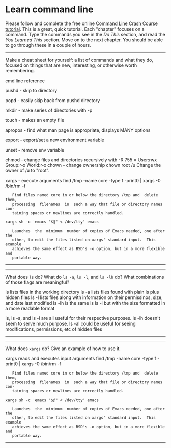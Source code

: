 # Learn command line

Please follow and complete the free online [Command Line Crash Course
tutorial](http://cli.learncodethehardway.org/book/). This is a great,
quick tutorial. Each "chapter" focuses on a command. Type the commands
you see in the _Do This_ section, and read the _You Learned This_
section. Move on to the next chapter. You should be able to go through
these in a couple of hours.


---

Make a cheat sheet for yourself: a list of commands and what they do, focused on things that are new, interesting, or otherwise worth remembering.

cmd line reference

pushd - skip to directory

popd - easily skip back from pushd directory

mkdir - make series of directories with -p

touch - makes an empty file

apropos - find what man page is appropriate, displays MANY options

export - export/set a new environment variable

unset - remove env variable

chmod - change files and directories recursively with -R
	755 = User:rwx Group:r-x World:r-x
chown - change ownership
	chown root /u
	    Change the owner of /u to "root".

xargs - execute arguments
	find /tmp -name core -type f -print0 | xargs -0 /bin/rm -f
	
       Find files named core in or below the directory /tmp and  delete  them,
       processing  filenames  in  such a way that file or directory names con‐
       taining spaces or newlines are correctly handled.

	xargs sh -c 'emacs "$@" < /dev/tty' emacs
	
       Launches  the  minimum  number of copies of Emacs needed, one after the
       other, to edit the files listed on xargs' standard input.  This example
       achieves the same effect as BSD's -o option, but in a more flexible and
       portable way.



---


---

What does `ls` do? What do `ls -a`, `ls -l`, and `ls -lh` do? What combinations of those flags are meaningful?

ls lists files in the working directory
ls -a lists files found with plain ls plus hidden files
ls -l lists files along with information on their permissinos, size, and date last modified
ls -lh is the same is ls -l but with the size formatted in a more readable format

ls, ls -a, and ls -l are all useful for their respective purposes. ls -lh doesn't seem to serve much purpose. ls -al could be useful for seeing modifications, permissions, etc of hidden files

---


---

What does `xargs` do? Give an example of how to use it.

 xargs reads and executes input arguments
	find /tmp -name core -type f -print0 | xargs -0 /bin/rm -f
	
       Find files named core in or below the directory /tmp and  delete  them,
       processing  filenames  in  such a way that file or directory names con‐
       taining spaces or newlines are correctly handled.

	xargs sh -c 'emacs "$@" < /dev/tty' emacs
	
       Launches  the  minimum  number of copies of Emacs needed, one after the
       other, to edit the files listed on xargs' standard input.  This example
       achieves the same effect as BSD's -o option, but in a more flexible and
       portable way.

---
